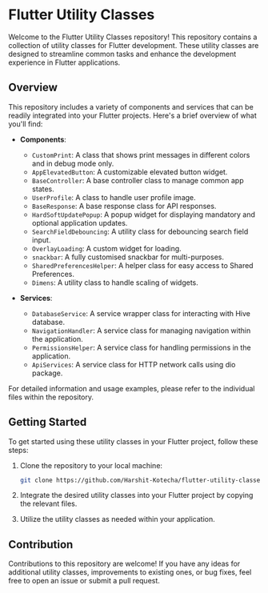 # Flutter Utility Classes

Welcome to the Flutter Utility Classes repository! This repository contains a collection of utility classes for Flutter development. These utility classes are designed to streamline common tasks and enhance the development experience in Flutter applications.

## Overview

This repository includes a variety of components and services that can be readily integrated into your Flutter projects. Here's a brief overview of what you'll find:

- **Components**:
  - `CustomPrint`: A class that shows print messages in different colors and in debug mode only.
  - `AppElevatedButton`: A customizable elevated button widget.
  - `BaseController`: A base controller class to manage common app states.
  - `UserProfile`: A class to handle user profile image.
  - `BaseResponse`: A base response class for API responses.
  - `HardSoftUpdatePopup`: A popup widget for displaying mandatory and optional application updates.
  - `SearchFieldDebouncing`: A utility class for debouncing search field input.
  - `OverlayLoading`: A custom widget for loading.
  - `snackbar`: A fully customised snackbar for multi-purposes.
  - `SharedPreferencesHelper`: A helper class for easy access to Shared Preferences.
  - `Dimens`: A utility class to handle scaling of widgets.

- **Services**:
  - `DatabaseService`: A service wrapper class for interacting with Hive database.
  - `NavigationHandler`: A service class for managing navigation within the application.
  - `PermissionsHelper`: A service class for handling permissions in the application.
  - `ApiServices`: A service class for HTTP network calls using dio package.

For detailed information and usage examples, please refer to the individual files within the repository.

## Getting Started

To get started using these utility classes in your Flutter project, follow these steps:

1. Clone the repository to your local machine:

   ```bash
   git clone https://github.com/Harshit-Kotecha/flutter-utility-classes.git
2. Integrate the desired utility classes into your Flutter project by copying the relevant files.
3. Utilize the utility classes as needed within your application.

## Contribution

Contributions to this repository are welcome! If you have any ideas for additional utility classes, improvements to existing ones, or bug fixes, feel free to open an issue or submit a pull request.

